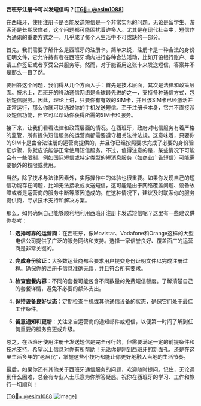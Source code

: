 **西班牙注册卡可以发短信吗？[[TG💪+ @esim1088](https://t.me/s/esim1088)]**

在西班牙，使用注册卡是否能发送短信是一个非常实际的问题。无论是留学生、游客还是长期居住者，这个问题都可能困扰着许多人。尤其是在现代社会中，短信作为通讯的重要方式之一，几乎成了每个人生活中不可或缺的一部分。

首先，我们需要了解什么是西班牙的注册卡。简单来说，注册卡是一种合法的身份证明文件，它允许持有者在西班牙境内进行各种合法活动，比如开设银行账户、申请工作签证或者享受公共服务等。然而，对于能否用这张卡来发送短信，答案并不是那么一目了然。

要回答这个问题，我们得从几个方面入手：首先是技术层面，其次是法律和政策层面。技术上，西班牙的移动通信网络是全球最先进的之一，支持多种通信方式，包括短信服务。因此，理论上讲，只要你有有效的SIM卡，并且该SIM卡已经激活并正常运行，那么你就可以通过你的手机发送短信。至于注册卡本身，它并不直接涉及短信功能，但它可以帮助你获得所需的SIM卡和服务。

接下来，让我们看看法律和政策层面的情况。在西班牙，政府对电信服务有着严格的监管，所有提供短信服务的运营商都需要遵守相关法律法规。这意味着，只要你的SIM卡是由合法注册的运营商提供的，并且你已经按照要求完成了必要的身份验证步骤，你就应该能够正常使用短信服务。不过，值得注意的是，某些情况下可能会有一些限制，例如国际短信或特定类型的短消息服务（如商业广告短信）可能需要额外的权限或费用。

当然，除了技术与法律因素外，实际操作中的体验也很重要。如果你发现自己的短信功能存在问题，比如无法接收或发送短信，这可能是由于网络覆盖问题、设备故障或者是运营商的服务中断等原因造成的。在这种情况下，建议及时联系你的服务提供商，寻求技术支持和解决方案。

那么，如何确保自己能够顺利地利用西班牙注册卡发送短信呢？这里有一些建议供你参考：

1. **选择可靠的运营商**：在西班牙，像Movistar、Vodafone和Orange这样的大型电信公司提供了广泛的服务网络和支持。选择一家信誉良好、覆盖面广的运营商是非常关键的。
   
2. **完成身份验证**：大多数运营商都会要求用户提交身份证明文件以完成注册过程。确保你的注册卡信息准确无误，并且符合所有要求。

3. **检查套餐内容**：不同的套餐可能包含不同数量的免费短信额度。了解清楚自己的套餐详情，避免不必要的额外支出。

4. **保持设备良好状态**：定期检查手机或其他通信设备的状态，确保它们处于最佳工作条件。

5. **留意通知和更新**：关注来自运营商的通知邮件或短信，以便第一时间了解到任何重要的服务变更或升级。

总之，在西班牙使用注册卡发送短信是完全可行的，但需要满足一定的前提条件和技术支持。希望以上信息对你有所帮助！无论你是刚到西班牙的新面孔，还是在这里生活多年的“老居民”，掌握这些小技巧都能让你更好地融入当地的生活节奏。

最后，如果你还有其他关于西班牙通信服务的问题，欢迎随时提问。记住，无论遇到什么困难，总会有专业人士乐意为你解答疑惑。祝你在西班牙的学习、工作和旅行一切顺利！

[[TG💪+ @esim1088](https://t.me/s/esim1088) ![Image](https://i.postimg.cc/4NQfJmqS/Snipaste-2025-05-13-00-14-12.png)]